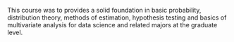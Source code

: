This course was to provides a solid foundation in basic probability, distribution theory, methods of estimation, hypothesis testing and basics of multivariate analysis for data science and related majors at the graduate level.
